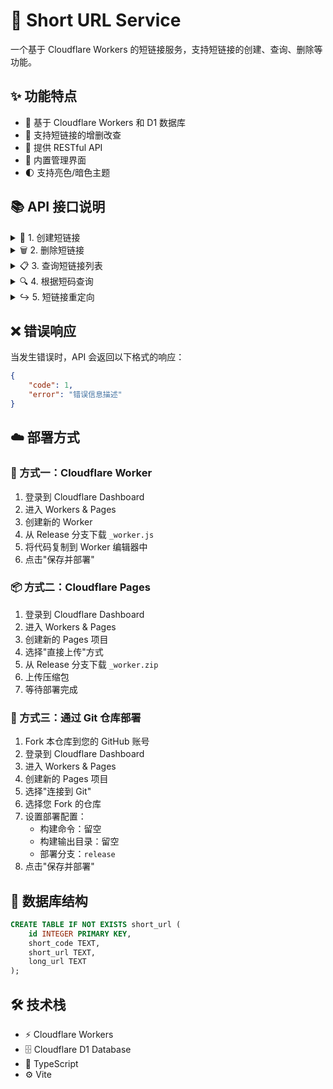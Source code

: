 # 🔗 Short URL Service

一个基于 Cloudflare Workers 的短链接服务，支持短链接的创建、查询、删除等功能。

## ✨ 功能特点

- 🚀 基于 Cloudflare Workers 和 D1 数据库
- 🔄 支持短链接的增删改查
- 📡 提供 RESTful API
- 🎯 内置管理界面
- 🌓 支持亮色/暗色主题

## 📚 API 接口说明

<details>
<summary>📝 1. 创建短链接</summary>

```http
POST /api/add
Content-Type: application/json

{
    "long_url": "https://www.example.com",
    "serve": "https://custom-domain.com"
}
```

响应示例：

```json
{
    "code": 0,
    "data": {
        "id": 1,
        "short_code": "a1b2c3d4",
        "short_url": "https://custom-domain.com/a1b2c3d4",
        "long_url": "https://www.example.com"
    }
}
```

</details>

<details>
<summary>🗑️ 2. 删除短链接</summary>

```http
DELETE /api/delete?code=a1b2c3d4
```

响应示例：

```json
{
    "code": 0,
    "data": {
        "deleted": true
    }
}
```

</details>

<details>
<summary>📋 3. 查询短链接列表</summary>

```http
GET /api/queryList?page=1&pageSize=10
```

响应示例：

```json
{
    "code": 0,
    "data": {
        "total": 100,
        "items": [
            {
                "id": 1,
                "short_code": "a1b2c3d4",
                "short_url": "http://localhost:8787/a1b2c3d4",
                "long_url": "https://www.example.com"
            }
        ]
    }
}
```

</details>

<details>
<summary>🔍 4. 根据短码查询</summary>

```http
GET /api/queryByCode?code=a1b2c3d4
```

响应示例：

```json
{
    "code": 0,
    "data": {
        "id": 1,
        "short_code": "a1b2c3d4",
        "short_url": "http://localhost:8787/a1b2c3d4",
        "long_url": "https://www.example.com"
    }
}
```

</details>

<details>
<summary>↪️ 5. 短链接重定向</summary>

```http
GET /:code
```

当访问短链接时，会自动重定向到原始链接。

</details>

## ❌ 错误响应

当发生错误时，API 会返回以下格式的响应：

```json
{
    "code": 1,
    "error": "错误信息描述"
}
```

## ☁️ 部署方式

### 🚀 方式一：Cloudflare Worker

1. 登录到 Cloudflare Dashboard
2. 进入 Workers & Pages
3. 创建新的 Worker
4. 从 Release 分支下载 `_worker.js`
5. 将代码复制到 Worker 编辑器中
6. 点击"保存并部署"

### 📦 方式二：Cloudflare Pages

1. 登录到 Cloudflare Dashboard
2. 进入 Workers & Pages
3. 创建新的 Pages 项目
4. 选择"直接上传"方式
5. 从 Release 分支下载 `_worker.zip`
6. 上传压缩包
7. 等待部署完成

### 🔄 方式三：通过 Git 仓库部署

1. Fork 本仓库到您的 GitHub 账号
2. 登录到 Cloudflare Dashboard
3. 进入 Workers & Pages
4. 创建新的 Pages 项目
5. 选择"连接到 Git"
6. 选择您 Fork 的仓库
7. 设置部署配置：
    - 构建命令：留空
    - 构建输出目录：留空
    - 部署分支：`release`
8. 点击"保存并部署"

## 💾 数据库结构

```sql
CREATE TABLE IF NOT EXISTS short_url (
    id INTEGER PRIMARY KEY,
    short_code TEXT,
    short_url TEXT,
    long_url TEXT
);
```

## 🛠️ 技术栈

- ⚡ Cloudflare Workers
- 🗄️ Cloudflare D1 Database
- 📝 TypeScript
- ⚙️ Vite
